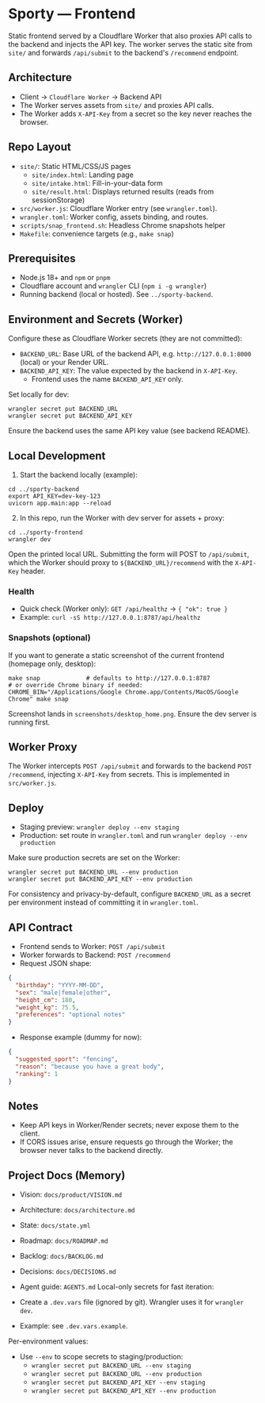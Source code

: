 # Sporty — Frontend

Static frontend served by a Cloudflare Worker that also proxies API calls to the backend and injects the API key. The worker serves the static site from `site/` and forwards `/api/submit` to the backend's `/recommend` endpoint.

## Architecture

- Client → `Cloudflare Worker` → Backend API
- The Worker serves assets from `site/` and proxies API calls.
- The Worker adds `X-API-Key` from a secret so the key never reaches the browser.

## Repo Layout

- `site/`: Static HTML/CSS/JS pages
  - `site/index.html`: Landing page
  - `site/intake.html`: Fill-in-your-data form
  - `site/result.html`: Displays returned results (reads from sessionStorage)
- `src/worker.js`: Cloudflare Worker entry (see `wrangler.toml`).
- `wrangler.toml`: Worker config, assets binding, and routes.
 - `scripts/snap_frontend.sh`: Headless Chrome snapshots helper
 - `Makefile`: convenience targets (e.g., `make snap`)

## Prerequisites

- Node.js 18+ and `npm` or `pnpm`
- Cloudflare account and `wrangler` CLI (`npm i -g wrangler`)
- Running backend (local or hosted). See `../sporty-backend`.

## Environment and Secrets (Worker)

Configure these as Cloudflare Worker secrets (they are not committed):

- `BACKEND_URL`: Base URL of the backend API, e.g. `http://127.0.0.1:8000` (local) or your Render URL.
- `BACKEND_API_KEY`: The value expected by the backend in `X-API-Key`.
  - Frontend uses the name `BACKEND_API_KEY` only.

Set locally for dev:

```
wrangler secret put BACKEND_URL
wrangler secret put BACKEND_API_KEY
```

Ensure the backend uses the same API key value (see backend README).

## Local Development

1) Start the backend locally (example):

```
cd ../sporty-backend
export API_KEY=dev-key-123
uvicorn app.main:app --reload
```

2) In this repo, run the Worker with dev server for assets + proxy:

```
cd ../sporty-frontend
wrangler dev
```

Open the printed local URL. Submitting the form will POST to `/api/submit`, which the Worker should proxy to `${BACKEND_URL}/recommend` with the `X-API-Key` header.

### Health

- Quick check (Worker only): `GET /api/healthz` → `{ "ok": true }`
- Example: `curl -sS http://127.0.0.1:8787/api/healthz`

### Snapshots (optional)

If you want to generate a static screenshot of the current frontend (homepage only, desktop):

```
make snap             # defaults to http://127.0.0.1:8787
# or override Chrome binary if needed:
CHROME_BIN="/Applications/Google Chrome.app/Contents/MacOS/Google Chrome" make snap
```

Screenshot lands in `screenshots/desktop_home.png`. Ensure the dev server is running first.

## Worker Proxy

The Worker intercepts `POST /api/submit` and forwards to the backend `POST /recommend`, injecting `X-API-Key` from secrets. This is implemented in `src/worker.js`.

## Deploy

- Staging preview: `wrangler deploy --env staging`
- Production: set route in `wrangler.toml` and run `wrangler deploy --env production`

Make sure production secrets are set on the Worker:

```
wrangler secret put BACKEND_URL --env production
wrangler secret put BACKEND_API_KEY --env production
```

For consistency and privacy-by-default, configure `BACKEND_URL` as a secret per environment instead of committing it in `wrangler.toml`.

## API Contract

- Frontend sends to Worker: `POST /api/submit`
- Worker forwards to Backend: `POST /recommend`
- Request JSON shape:

```json
{
  "birthday": "YYYY-MM-DD",
  "sex": "male|female|other",
  "height_cm": 180,
  "weight_kg": 75.5,
  "preferences": "optional notes"
}
```

- Response example (dummy for now):

```json
{
  "suggested_sport": "fencing",
  "reason": "because you have a great body",
  "ranking": 1
}
```

## Notes

- Keep API keys in Worker/Render secrets; never expose them to the client.
- If CORS issues arise, ensure requests go through the Worker; the browser never talks to the backend directly.

## Project Docs (Memory)
- Vision: `docs/product/VISION.md`
- Architecture: `docs/architecture.md`
- State: `docs/state.yml`
- Roadmap: `docs/ROADMAP.md`
- Backlog: `docs/BACKLOG.md`
- Decisions: `docs/DECISIONS.md`
- Agent guide: `AGENTS.md`
Local-only secrets for fast iteration:

- Create a `.dev.vars` file (ignored by git). Wrangler uses it for `wrangler dev`.
- Example: see `.dev.vars.example`.

Per-environment values:

- Use `--env` to scope secrets to staging/production:
  - `wrangler secret put BACKEND_URL --env staging`
  - `wrangler secret put BACKEND_URL --env production`
  - `wrangler secret put BACKEND_API_KEY --env staging`
  - `wrangler secret put BACKEND_API_KEY --env production`
  
